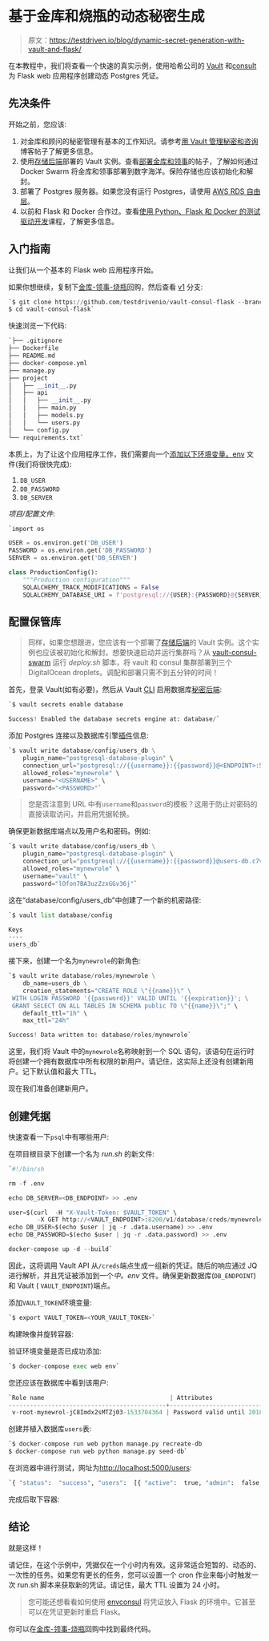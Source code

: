 # 基于金库和烧瓶的动态秘密生成

> 原文：<https://testdriven.io/blog/dynamic-secret-generation-with-vault-and-flask/>

在本教程中，我们将查看一个快速的真实示例，使用哈希公司的 [Vault](https://www.vaultproject.io/) 和[consult](https://www.consul.io/)为 Flask web 应用程序创建动态 Postgres 凭证。

## 先决条件

开始之前，您应该:

1.  对金库和顾问的秘密管理有基本的工作知识。请参考[用 Vault 管理秘密和咨询](/managing-secrets-with-vault-and-consul)博客帖子了解更多信息。
2.  使用[存储后端](https://www.vaultproject.io/docs/configuration/storage/index.html)部署的 Vault 实例。查看[部署金库和领事](/deploying-vault-and-consul)的帖子，了解如何通过 Docker Swarm 将金库和领事部署到数字海洋。保险存储也应该初始化和解封。
3.  部署了 Postgres 服务器。如果您没有运行 Postgres，请使用 [AWS RDS 自由层](https://aws.amazon.com/rds/free/)。
4.  以前和 Flask 和 Docker 合作过。查看[使用 Python、Flask 和 Docker 的测试驱动开发](/courses/tdd-flask/)课程，了解更多信息。

## 入门指南

让我们从一个基本的 Flask web 应用程序开始。

如果你想继续，复制下[金库-领事-烧瓶](https://github.com/testdrivenio/vault-consul-flask)回购，然后查看 [v1](https://github.com/testdrivenio/vault-consul-flask/tree/v1) 分支:

```py
`$ git clone https://github.com/testdrivenio/vault-consul-flask --branch v1 --single-branch
$ cd vault-consul-flask` 
```

快速浏览一下代码:

```py
`├── .gitignore
├── Dockerfile
├── README.md
├── docker-compose.yml
├── manage.py
├── project
│   ├── __init__.py
│   ├── api
│   │   ├── __init__.py
│   │   ├── main.py
│   │   ├── models.py
│   │   └── users.py
│   └── config.py
└── requirements.txt` 
```

本质上，为了让这个应用程序工作，我们需要向一个[添加以下环境变量。env](https://docs.docker.com/compose/environment-variables/#the-env-file) 文件(我们将很快完成):

1.  `DB_USER`
2.  `DB_PASSWORD`
3.  `DB_SERVER`

*项目/配置文件*:

```py
`import os

USER = os.environ.get('DB_USER')
PASSWORD = os.environ.get('DB_PASSWORD')
SERVER = os.environ.get('DB_SERVER')

class ProductionConfig():
    """Production configuration"""
    SQLALCHEMY_TRACK_MODIFICATIONS = False
    SQLALCHEMY_DATABASE_URI = f'postgresql://{USER}:{PASSWORD}@{SERVER}:5432/users_db'` 
```

## 配置保管库

> 同样，如果您想跟进，您应该有一个部署了[存储后端](https://www.vaultproject.io/docs/configuration/storage/index.html)的 Vault 实例。这个实例也应该被初始化和解封。想要快速启动并运行集群吗？从 [vault-consul-swarm](https://github.com/testdrivenio/vault-consul-swarm) 运行 *deploy.sh* 脚本，将 vault 和 consul 集群部署到三个 DigitalOcean droplets。调配和部署只需不到五分钟的时间！

首先，登录 Vault(如有必要)，然后从 Vault [CLI](https://www.vaultproject.io/docs/commands/index.html) 启用数据库[秘密后端](https://www.vaultproject.io/docs/secrets/databases/index.html):

```py
`$ vault secrets enable database

Success! Enabled the database secrets engine at: database/` 
```

添加 Postgres 连接以及数据库引擎[插件](https://www.vaultproject.io/docs/secrets/databases/postgresql.html)信息:

```py
`$ vault write database/config/users_db \
    plugin_name="postgresql-database-plugin" \
    connection_url="postgresql://{{username}}:{{password}}@<ENDPOINT>:5432/users_db" \
    allowed_roles="mynewrole" \
    username="<USERNAME>" \
    password="<PASSWORD>"` 
```

> 您是否注意到 URL 中有`username`和`password`的模板？这用于防止对密码的直接读取访问，并启用凭据轮换。

确保更新数据库端点以及用户名和密码。例如:

```py
`$ vault write database/config/users_db \
    plugin_name="postgresql-database-plugin" \
    connection_url="postgresql://{{username}}:{{password}}@users-db.c7vzuyfvhlgz.us-east-1.rds.amazonaws.com:5432/users_db" \
    allowed_roles="mynewrole" \
    username="vault" \
    password="lOfon7BA3uzZzxGGv36j"` 
```

这在“database/config/users_db”中创建了一个新的机密路径:

```py
`$ vault list database/config

Keys
----
users_db` 
```

接下来，创建一个名为`mynewrole`的新角色:

```py
`$ vault write database/roles/mynewrole \
    db_name=users_db \
    creation_statements="CREATE ROLE \"{{name}}\" \
 WITH LOGIN PASSWORD '{{password}}' VALID UNTIL '{{expiration}}'; \
 GRANT SELECT ON ALL TABLES IN SCHEMA public TO \"{{name}}\";" \
    default_ttl="1h" \
    max_ttl="24h"

Success! Data written to: database/roles/mynewrole` 
```

这里，我们将 Vault 中的`mynewrole`名称映射到一个 SQL 语句，该语句在运行时将创建一个拥有数据库中所有权限的新用户。请记住，这实际上还没有创建新用户。记下默认值和最大 TTL。

现在我们准备创建新用户。

## 创建凭据

快速查看一下`psql`中有哪些用户:

在项目根目录下创建一个名为 *run.sh* 的新文件:

```py
`#!/bin/sh

rm -f .env

echo DB_SERVER=<DB_ENDPOINT> >> .env

user=$(curl  -H "X-Vault-Token: $VAULT_TOKEN" \
        -X GET http://<VAULT_ENDPOINT>:8200/v1/database/creds/mynewrole)
echo DB_USER=$(echo $user | jq -r .data.username) >> .env
echo DB_PASSWORD=$(echo $user | jq -r .data.password) >> .env

docker-compose up -d --build` 
```

因此，这将调用 Vault API 从`/creds`端点生成一组新的凭证。随后的响应通过 JQ 进行解析，并且凭证被添加到一个*中。env* 文件。确保更新数据库(`DB_ENDPOINT`)和 Vault ( `VAULT_ENDPOINT`)端点。

添加`VAULT_TOKEN`环境变量:

```py
`$ export VAULT_TOKEN=<YOUR_VAULT_TOKEN>` 
```

构建映像并旋转容器:

验证环境变量是否已成功添加:

```py
`$ docker-compose exec web env` 
```

您还应该在数据库中看到该用户:

```py
`Role name                                   | Attributes                                  | Member of
--------------------------------------------+---------------------------------------------+----------
 v-root-mynewrol-jC8Imdx2sMTZj03-1533704364 | Password valid until 2018-08-08 05:59:29+00 | {}` 
```

创建并植入数据库`users`表:

```py
`$ docker-compose run web python manage.py recreate-db
$ docker-compose run web python manage.py seed-db` 
```

在浏览器中进行测试，网址为[http://localhost:5000/users](http://localhost:5000/users):

```py
`{ "status":  "success", "users":  [{ "active":  true, "admin":  false, "email":  "[[email protected]](/cdn-cgi/l/email-protection)", "id":  1, "username":  "michael" }] }` 
```

完成后取下容器:

## 结论

就是这样！

请记住，在这个示例中，凭据仅在一个小时内有效。这非常适合短暂的、动态的、一次性的任务。如果您有更长的任务，您可以设置一个 cron 作业来每小时触发一次 run.sh 脚本来获取新的凭证。请记住，最大 TTL 设置为 24 小时。

> 您可能还想看看如何使用 [envconsul](https://github.com/hashicorp/envconsul) 将凭证放入 Flask 的环境中。它甚至可以在凭证更新时重启 Flask。

你可以在[金库-领事-烧瓶](https://github.com/testdrivenio/vault-consul-flask)回购中找到最终代码。